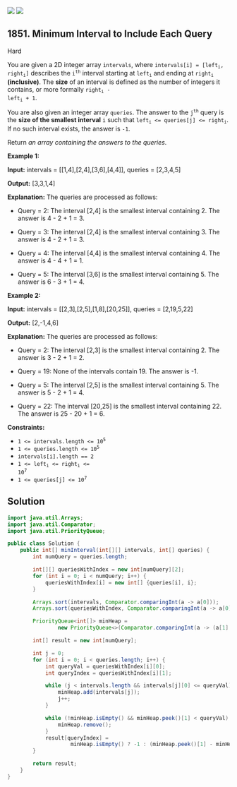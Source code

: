 [![](https://img.shields.io/github/stars/javadev/LeetCode-in-Java?label=Stars&style=flat-square)](https://github.com/javadev/LeetCode-in-Java)
[![](https://img.shields.io/github/forks/javadev/LeetCode-in-Java?label=Fork%20me%20on%20GitHub%20&style=flat-square)](https://github.com/javadev/LeetCode-in-Java/fork)

## 1851\. Minimum Interval to Include Each Query

Hard

You are given a 2D integer array `intervals`, where <code>intervals[i] = [left<sub>i</sub>, right<sub>i</sub>]</code> describes the <code>i<sup>th</sup></code> interval starting at <code>left<sub>i</sub></code> and ending at <code>right<sub>i</sub></code> **(inclusive)**. The **size** of an interval is defined as the number of integers it contains, or more formally <code>right<sub>i</sub> - left<sub>i</sub> + 1</code>.

You are also given an integer array `queries`. The answer to the <code>j<sup>th</sup></code> query is the **size of the smallest interval** `i` such that <code>left<sub>i</sub> <= queries[j] <= right<sub>i</sub></code>. If no such interval exists, the answer is `-1`.

Return _an array containing the answers to the queries_.

**Example 1:**

**Input:** intervals = \[\[1,4],[2,4],[3,6],[4,4]], queries = [2,3,4,5]

**Output:** [3,3,1,4]

**Explanation:** The queries are processed as follows: 

- Query = 2: The interval [2,4] is the smallest interval containing 2. The answer is 4 - 2 + 1 = 3.

- Query = 3: The interval [2,4] is the smallest interval containing 3. The answer is 4 - 2 + 1 = 3. 

- Query = 4: The interval [4,4] is the smallest interval containing 4. The answer is 4 - 4 + 1 = 1.

- Query = 5: The interval [3,6] is the smallest interval containing 5. The answer is 6 - 3 + 1 = 4.

**Example 2:**

**Input:** intervals = \[\[2,3],[2,5],[1,8],[20,25]], queries = [2,19,5,22]

**Output:** [2,-1,4,6]

**Explanation:** The queries are processed as follows: 

- Query = 2: The interval [2,3] is the smallest interval containing 2. The answer is 3 - 2 + 1 = 2.

- Query = 19: None of the intervals contain 19. The answer is -1. 

- Query = 5: The interval [2,5] is the smallest interval containing 5. The answer is 5 - 2 + 1 = 4. 

- Query = 22: The interval [20,25] is the smallest interval containing 22. The answer is 25 - 20 + 1 = 6.

**Constraints:**

*   <code>1 <= intervals.length <= 10<sup>5</sup></code>
*   <code>1 <= queries.length <= 10<sup>5</sup></code>
*   `intervals[i].length == 2`
*   <code>1 <= left<sub>i</sub> <= right<sub>i</sub> <= 10<sup>7</sup></code>
*   <code>1 <= queries[j] <= 10<sup>7</sup></code>

## Solution

```java
import java.util.Arrays;
import java.util.Comparator;
import java.util.PriorityQueue;

public class Solution {
    public int[] minInterval(int[][] intervals, int[] queries) {
        int numQuery = queries.length;

        int[][] queriesWithIndex = new int[numQuery][2];
        for (int i = 0; i < numQuery; i++) {
            queriesWithIndex[i] = new int[] {queries[i], i};
        }

        Arrays.sort(intervals, Comparator.comparingInt(a -> a[0]));
        Arrays.sort(queriesWithIndex, Comparator.comparingInt(a -> a[0]));

        PriorityQueue<int[]> minHeap =
                new PriorityQueue<>(Comparator.comparingInt(a -> (a[1] - a[0])));

        int[] result = new int[numQuery];

        int j = 0;
        for (int i = 0; i < queries.length; i++) {
            int queryVal = queriesWithIndex[i][0];
            int queryIndex = queriesWithIndex[i][1];

            while (j < intervals.length && intervals[j][0] <= queryVal) {
                minHeap.add(intervals[j]);
                j++;
            }

            while (!minHeap.isEmpty() && minHeap.peek()[1] < queryVal) {
                minHeap.remove();
            }
            result[queryIndex] =
                    minHeap.isEmpty() ? -1 : (minHeap.peek()[1] - minHeap.peek()[0] + 1);
        }

        return result;
    }
}
```